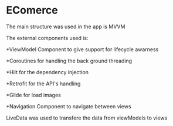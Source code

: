 # EComerce
The main structure was used in the app is MVVM

The external components used is:

*ViewModel Component to give support for lifecycle awarness

*Coroutines for handling the back ground threading

*Hilt for the dependency injection

*Retrofit for the API's handling

*Glide for load images

*Navigation Component to navigate between views



LiveData was used to transfere the data from viewModels to views

